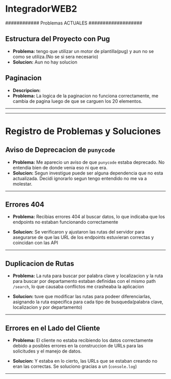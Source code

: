 # IntegradorWEB2


############ Problemas ACTUALES  ###################

## Estructura del Proyecto con Pug
- **Problema:** 
  tengo que utilizar un motor de plantilla(pug) y aun no se como se utiliza.(No se si sera necesario)
- **Solucion:** 
  Aun no hay solucion


## Paginacion
- **Descripcion:** 
- **Problema:** 
  La logica de la paginacion no funciona correctamente, me cambia de pagina luego de que se carguen los 20 elementos.



------------------------------------------------------------------------------------------------------------------

---
# Registro de Problemas y Soluciones



## Aviso de Deprecacion de `punycode`
- **Problema:** 
  Me aparecio un aviso de que `punycode` estaba deprecado. No entendia bien de donde venia eso ni que era.
- **Solucion:** 
   Segun investigue puede ser alguna dependencia que no esta actualizada.
   Decidi ignorarlo segun tengo entendido no me va a molestar.
---



## Errores 404 

- **Problema:** 
  Recibias errores 404 al buscar datos, lo que indicaba que los endpoints no estaban funcionando correctamente
  
- **Solucion:** 
  Se verificaron y ajustaron las rutas del servidor para asegurarse de que las URL de los endpoints estuvieran correctas y coincidan con las API

---

## Duplicacion de Rutas

- **Problema:** 
  La ruta para buscar por palabra clave y localizacion y la ruta para buscar por departamento estaban definidas con el mismo path `/search`, lo que causaba conflictos me crasheaba la aplicacion 
  
- **Solucion:** 
 tuve que modificar las rutas para podeer diferenciarlas, asignando la ruta especifica para cada tipo de busqueda(palabra clave, localizacion y por departamento)

---

## Errores en el Lado del Cliente

- **Problema:** 
  El cliente no estaba recibiendo los datos correctamente debido a posibles errores en la construccion de URLs para las solicitudes y el manejo de datos.
  
- **Solucion:** 
 Y estaba en lo cierto, las URLs que se estaban creando no eran las correctas. Se soluciono gracias a un (`console.log`)
---




